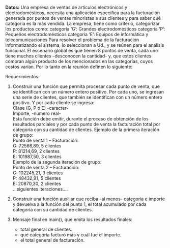 **Datos:**
Una empresa de ventas de artículos electrónicos y electrodomésticos, necesita una aplicación específica para la facturación generada por puntos de ventas minoristas a sus clientes y para saber qué categoría es la más vendida. La empresa, tiene como criterio, categorizar los productos como:
categoría ‘G’: Grandes electrodomésticos
categoría ‘P’: Pequeños electrodomésticos
categoría ‘E’: Equipos de informática y telecomunicaciones
Para resolver el problema de la facturación informatizando el sistema, lo seleccionan a Ud., y se reúnen para el análisis funcional. El escenario global es que tienen 8 puntos de venta, cada uno tiene muchos clientes –desconocen la cantidad- y, que estos clientes compran algún producto de los mencionados en las categorías, cuyos costos varían. Por lo tanto en la reunión definen lo siguiente:

Requerimientos:
1. Construir una función que permita procesar cada punto de venta, que se identifican con un número entero positivo. Por cada uno, se ingresan una serie de clientes, que también se identifican con un número entero positivo. Y por cada cliente se ingresa:  
Clase (G, P ó E) -caracter-  
Importe, -número real-  
Esta función debe emitir, durante el proceso de obtención de los resultados parciales y por cada punto de venta la facturación total por categoría con su cantidad de clientes.
Ejemplo de la primera iteración de grupo:  
Punto de venta 1 – Facturación:  
G: 72566,89, 5 clientes  
P: 81214,69, 2 clientes  
E: 101987,50, 3 clientes  
Ejemplo de la segunda iteración de grupo:  
Punto de venta 2 – Facturación:  
G: 102245,21, 3 clientes  
P: 48432,91, 5 clientes  
E: 20870,30, 2 clientes  
…siguientes iteraciones….  

2. Construir una función auxiliar que reciba -al menos- categoría e importe y devuelva a la función del punto 1, el total acumulado por cada categoría con su cantidad de clientes.

3. Mensaje final en main(), que emita los resultados finales:
    - total general de clientes.
    - qué categoría facturó más y cuál fue el importe.
    - el total general de facturación.